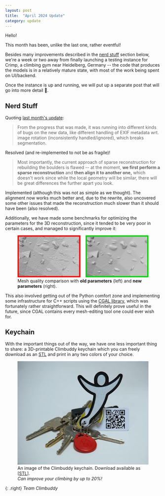 ```yaml
---
layout: post
title:  "April 2024 Update"
category: update
---
```


Hello!

This month has been, unlike the last one, rather eventful!

Besides many improvements described in the [nerd stuff](#nerd-stuff) section below, we're a week or two away from finally launching a testing instance for Crimp, a climbing gym near Heidelberg, Germany -- the code that produces the models is in a relatively mature state, with most of the work being spent on UI/backend.

Once the instance is up and running, we will put up a separate post that will go into more detail 🙂.

## Nerd Stuff

Quoting [last month's update](/march-2024-update/):

> From the progress that was made, it was running into different kinds of bugs on the new data, like different handling of EXIF metadata wrt. image rotation (inconsistently handled/ignored), which breaks segmentation.

Resolved (and re-implemented to not be as fragile)!

> Most importantly, the current approach of sparse reconstruction for rebuilding the boulders is flawed -- at the moment, **we first perform a sparse reconstruction** and **then align it to another one,** which doesn't work since while the local geometry will be similar, there will be great differences the further apart you look.

Implemented (although this was not as simple as we thought).
The alignment now works much better and, due to the rewrite, also uncovered some other issues that made the reconstruction much slower than it should have been (also resolved).

Additionally, we have made some benchmarks for optimizing the parameters for the 3D reconstruction, since it tended to be very poor in certain cases, and managed to significantly improve it:

<figure class="center standout">
  <img src="/assets/2024-04-benchmarks.webp" alt="Image of mesh quality with old and new parameters.">
  <figcaption></figcaption>
  <figcaption>Mesh quality comparison with <strong>old parameters</strong> (left) and <strong>new parameters</strong> (right).</figcaption>
</figure>

This also involved getting out of the Python comfort zone and implementing some infrastructure for C++ scripts using the [CGAL library](https://www.cgal.org/), which was fortunately rather straightforward. This will definitely prove useful in the future, since CGAL contains every mesh-editing tool one could ever wish for.


## Keychain

With the important things out of the way, we have one less important thing to share: a 3D-printable Climbuddy keychain which you can freely download as an [STL](/assets/2024-04-keychain.stl) and print in any two colors of your choice.

<figure class="center standout">
  <img src="/assets/2024-04-keychain.webp" alt="An image of the Climbuddy keychain.">
  <figcaption>An image of the Climbuddy keychain. Download available as [<a href="/assets/2024-04-keychain.stl">STL</a>].<br><em>Can improve your climbing by up to 20%!</em></figcaption>
</figure>

{: .right}
_Team Climbuddy_


